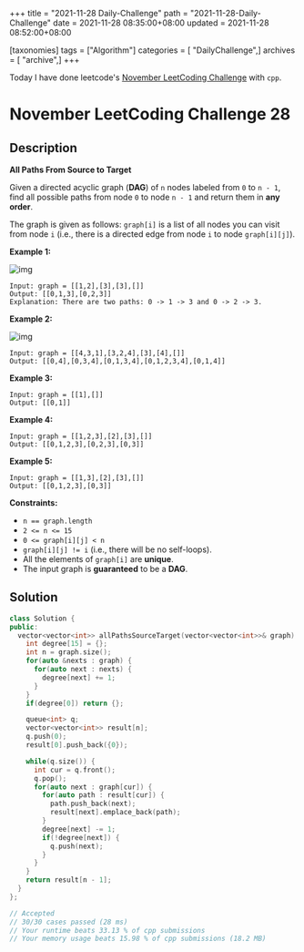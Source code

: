 +++
title = "2021-11-28 Daily-Challenge"
path = "2021-11-28-Daily-Challenge"
date = 2021-11-28 08:35:00+08:00
updated = 2021-11-28 08:52:00+08:00

[taxonomies]
tags = ["Algorithm"]
categories = [ "DailyChallenge",]
archives = [ "archive",]
+++

Today I have done leetcode's [November LeetCoding Challenge](https://leetcode.com/problems/product-of-array-except-self/) with `cpp`.

<!-- more -->

# November LeetCoding Challenge 28

## Description

**All Paths From Source to Target**

Given a directed acyclic graph (**DAG**) of `n` nodes labeled from `0` to `n - 1`, find all possible paths from node `0` to node `n - 1` and return them in **any order**.

The graph is given as follows: `graph[i]` is a list of all nodes you can visit from node `i` (i.e., there is a directed edge from node `i` to node `graph[i][j]`).

 

**Example 1:**

![img](https://assets.leetcode.com/uploads/2020/09/28/all_1.jpg)

```
Input: graph = [[1,2],[3],[3],[]]
Output: [[0,1,3],[0,2,3]]
Explanation: There are two paths: 0 -> 1 -> 3 and 0 -> 2 -> 3.
```

**Example 2:**

![img](https://assets.leetcode.com/uploads/2020/09/28/all_2.jpg)

```
Input: graph = [[4,3,1],[3,2,4],[3],[4],[]]
Output: [[0,4],[0,3,4],[0,1,3,4],[0,1,2,3,4],[0,1,4]]
```

**Example 3:**

```
Input: graph = [[1],[]]
Output: [[0,1]]
```

**Example 4:**

```
Input: graph = [[1,2,3],[2],[3],[]]
Output: [[0,1,2,3],[0,2,3],[0,3]]
```

**Example 5:**

```
Input: graph = [[1,3],[2],[3],[]]
Output: [[0,1,2,3],[0,3]]
```

 

**Constraints:**

- `n == graph.length`
- `2 <= n <= 15`
- `0 <= graph[i][j] < n`
- `graph[i][j] != i` (i.e., there will be no self-loops).
- All the elements of `graph[i]` are **unique**.
- The input graph is **guaranteed** to be a **DAG**.

## Solution

``` cpp
class Solution {
public:
  vector<vector<int>> allPathsSourceTarget(vector<vector<int>>& graph) {
    int degree[15] = {};
    int n = graph.size();
    for(auto &nexts : graph) {
      for(auto next : nexts) {
        degree[next] += 1;
      }
    }
    if(degree[0]) return {};

    queue<int> q;
    vector<vector<int>> result[n];
    q.push(0);
    result[0].push_back({0});

    while(q.size()) {
      int cur = q.front();
      q.pop();
      for(auto next : graph[cur]) {
        for(auto path : result[cur]) {
          path.push_back(next);
          result[next].emplace_back(path);
        }
        degree[next] -= 1;
        if(!degree[next]) {
          q.push(next);
        }
      }
    }
    return result[n - 1];
  }
};

// Accepted
// 30/30 cases passed (28 ms)
// Your runtime beats 33.13 % of cpp submissions
// Your memory usage beats 15.98 % of cpp submissions (18.2 MB)
```
